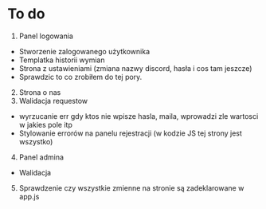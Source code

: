 # To do

1. Panel logowania
  - Stworzenie zalogowanego użytkownika
  - Templatka historii wymian
  - Strona z ustawieniami (zmiana nazwy discord, hasła i cos tam jeszcze)
  - Sprawdzic to co zrobiłem do tej pory.
2. Strona o nas
3. Walidacja requestow 
  - wyrzucanie err gdy ktos nie wpisze hasla, maila, wprowadzi zle wartosci w jakies pole itp
  - Stylowanie errorów na panelu rejestracji (w kodzie JS tej strony jest wszystko)
4. Panel admina 
  - Walidacja
5. Sprawdzenie czy wszystkie zmienne na stronie są zadeklarowane w app.js

